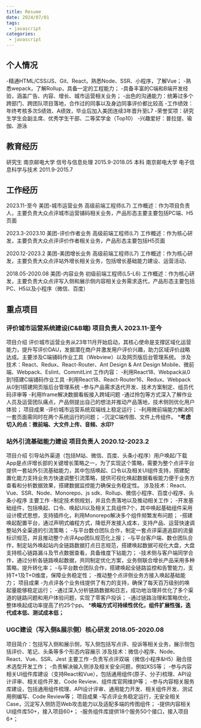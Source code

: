 ```yaml
---
title: Resume
date: 2024/07/01
tags:
 - javascript
categories:
 - javascript
---
```


<!-- 手机：15150568544 邮箱：969860178@qq.com 女/1992.10 中共党员 -->
## 个人情况

-精通HTML/CSS/JS、Git、React，熟悉Node、SSR、小程序，了解Vue；
-熟悉wepack，了解Rollup，具备一定的工程能力；
-具备丰富的C端和B端开发经验，涵盖广告、内容、增长、城市运营相关业务；
-出色的沟通能力：统筹过多个跨部门、跨团队项目落地，合作过的同事以及身边同事评价都比较高
-工作绩效：年终考核多次S绩效、A绩效，毕业后加入美团连续3年晋升至L7
-荣誉奖项：研究生学生会副主席、优秀学生干部、二等奖学金（Top10）
-兴趣爱好：普拉提、瑜伽、游泳

## 教育经历

研究生  南京邮电大学    信号与信息处理      2015.9-2018.05
本科    南京邮电大学  电子信息科学与技术     2011.9-2015.7

## 工作经历

2023.11-至今      美团-城市运营业务          高级前端工程师(L7)
工作概述：作为项目负责人，主要负责大众点评城市运营铺码相关业务，产品形态主要主要包括PC端、H5页面

2023.3-2023.10    美团-评价作者业务         高级前端工程师(L7)
工作概述：作为核心研发，主要负责大众点评评价作者相关业务，产品形态主要包括H5页面

2020.12-2023.2    美团-美团增长业务         高级前端工程师(L7)
工作概述：作为核心研发，主要负责大众点评站外增长相关业务，包括增长基础能力建设、运营活动、

2018.05-2020.08   美团-内容业务             初级前端工程师(L5-L6)
工作概述：作为核心研发，主要负责大众点评写入侧和展示侧内容相关业务需求迭代，产品形态主要包括PC、H5以及小程序（微信、百度）

## 重点项目

### 评价城市运营系统建设(C&B端) 项目负责人 2023.11-至今

项目介绍
评价城市运营业务从23年11月开始启动，其核心使命是支撑区域化运营能力，提升写评价DAU，发掘潜在商户并激发用户评价兴趣，助力区域评价战略达成。主要涉及C端铺码作业工具（Webview）以及网页版后台管理系统。
涉及技术：React、Redux、React-Router、Ant Design & Ant Design Mobile、微前端、Webpack、Eslint、CommitLint
工作内容：
-利用React18、Webpack从0到1搭建C端铺码作业工具
-利用React18、React-Router16、Redux、Webpack从0到1搭建网页版后台管理系统
-参与产品需求迭代开发、技术方案制定、组员代码评审等
-利用Iframe解决数据看板接入跨域问题
-通过拎包等方式深入了解作业人员及运营团队痛点，产品侧提出自己的想法并推动产品落地，技术侧则优化用户体验；
项目成果
-评价城市运营系统双端线上稳定运行；
-利用微前端能力解决同一套页面需同时在两个系统运行的问题；
-沉淀C端传图、文件上传组件。
***考虑切入的点：微前端、大文件上传、音频、水印?**

### 站外引流基础能力建设 项目负责人 2020.12-2023.2

项目介绍
引导站外渠道（包括M站、微信、百度、头条小程序）用户唤起/下载App是点评增⻓部的关键增⻓策略之⼀，为了实现这个策略，需要为整个点评平台提供一套站外引流基础能力，其中包括唤起、口令以及相关UI组件支持，搭建配置化能力支持业务方快速调整引流策略，提供可视化唤起数据看板能力便于业务方查看和分析数据效果，搭建数据监控能力确保业务稳定性。
涉及技术：React、Vue、SSR、Node、Monorepo、js sdk、Rollup、微信小程序、百度小程序、头条小程序
主要工作
-制定技术侧规划，并且负责落地以及推动相关工作；
-开发基础组件，包括唤起、⼝令、唤起UI以及相关工具组件7个，其中唤起基础组件采用设计模式思想，支持插件化，利用Monorepo解决多个组件频繁发布问题；
-搭建唤起配置平台，通过声明式编程方式，降低开发接入成本，⽀持产品、运营快速调整站外全渠道的引流策略；
-与平台数仓团队合作，制定一套点评渠道追踪的流量标识规范，并且推动整个点评App团队规范化上报；
-与平台客户端、数仓团队合作，制定站外唤起站内全链路数据打点日志规范，搭建唤起数据可视化大盘，大盘支持核心链路漏斗及节点数据查看，具备维度下钻能力；
-技术侧与客户端同学合作，通过分析各链路唤起数据，共同制定优化方案，业务侧联合增长产品采用多种策略，提升转化率；
-与平台数仓团队合作，搭建唤起全链路监控和告警能力，支持T+1及T+0维度，保障业务稳定性；
-推动整个点评侧业务方接入唤起基础能力；
项目成果
-为点评各个业务线提供了有⼒的⽀持，确保了每天百万级别的唤起量能够稳定运行；
-通过深⼊分析链路数据和⽇志，成功地治理并优化了多个渠道的链路问题和⽤户体验问题，实现了零客户投诉；
-通过链路治理和策略优化，整体唤起成功率提⾼了约25个pp。
***唤端方式可持续性优化，组件扩展性强，迭代成本低、测试成本低；**

### UGC建设（写入侧&展示侧）核心研发 2018.05-2020.08

项目简介：包括写入侧和展示侧，写入侧包括写点评、投诉等相关业务，展示侧包括评价、笔记、头条等多个形态内容展示
涉及技术：微信小程序、Node、React、Vue、SSR、Jest
主要⼯作
-负责写点评双端（微信小程序&H5）融合技术选型开发工作；
-负责解决输入侧涉及相关安全问题，例如XSS等；
-参与内容相关UI组件库建设（支持React和Vue），包括通用组件(原子、分子)梳理、API设计评审、相关组件开发、Code Review、组件库官网维护等；
-参与内容相关服务库建设，包括通用组件梳理、API设计评审、通用能力开发、相关组件开发、测试用例编写、Code Review等；
项目成果
-写点评业务稳定运行，无安全相关Case，沉淀写入侧防范Web攻击能力以及适配多端的传图组件；
-提供内容相关UI组件库50+，接入项目60+；
-服务组件库提供18个服务50个接口，接入项目6+；
